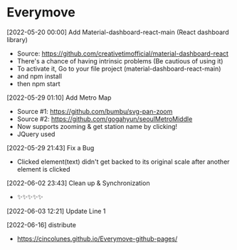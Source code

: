 # Everymove

[2022-05-20 00:00]
Add Material-dashboard-react-main (React dashboard library) 
  - Source: https://github.com/creativetimofficial/material-dashboard-react
  - There's a chance of having intrinsic problems (Be cautious of using it) 
  - To activate it, Go to your file project (material-dashboard-react-main) 
  - and npm install 
  - then npm start 

[2022-05-29 01:10] 
Add Metro Map 
  - Source #1: https://github.com/bumbu/svg-pan-zoom
  - Source #2: https://github.com/gogahyun/seoulMetroMiddle
  - Now supports zooming & get station name by clicking!
  - JQuery used 

[2022-05-29 21:43] 
Fix a Bug 
  - Clicked element(text) didn't get backed to its original scale after another element is clicked 

[2022-06-02 23:43]
Clean up & Synchronization 
  - :sparkles::sparkles::sparkles::sparkles::sparkles:

[2022-06-03 12:21] 
Update Line 1

[2022-06-16]
distribute 
  - https://cincolunes.github.io/Everymove-github-pages/
